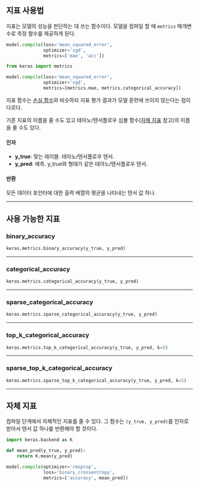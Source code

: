 
## 지표 사용법

지표는 모델의 성능을 판단하는 데 쓰는 함수이다. 모델을 컴파일 할 때 `metrics` 매개변수로 측정 함수를 제공하게 된다.

```python
model.compile(loss='mean_squared_error',
              optimizer='sgd',
              metrics=['mae', 'acc'])
```

```python
from keras import metrics

model.compile(loss='mean_squared_error',
              optimizer='sgd',
              metrics=[metrics.mae, metrics.categorical_accuracy])
```

지표 함수는 [손실 함수](/losses)와 비슷하되 지표 평가 결과가 모델 훈련에 쓰이지 않는다는 점이 다르다.

기존 지표의 이름을 줄 수도 있고 테아노/텐서플로우 심볼 함수([자체 지표](#_5) 참고)의 이름을 줄 수도 있다.

#### 인자
  - __y_true__: 맞는 레이블. 테아노/텐서플로우 텐서.
  - __y_pred__: 예측. y_true와 형태가 같은 테아노/텐서플로우 텐서.

#### 반환
  모든 데이터 포인터에 대한 출력 배열의 평균을 나타내는 텐서 값 하나.

----

## 사용 가능한 지표


### binary_accuracy


```python
keras.metrics.binary_accuracy(y_true, y_pred)
```

----

### categorical_accuracy


```python
keras.metrics.categorical_accuracy(y_true, y_pred)
```

----

### sparse_categorical_accuracy


```python
keras.metrics.sparse_categorical_accuracy(y_true, y_pred)
```

----

### top_k_categorical_accuracy


```python
keras.metrics.top_k_categorical_accuracy(y_true, y_pred, k=5)
```

----

### sparse_top_k_categorical_accuracy


```python
keras.metrics.sparse_top_k_categorical_accuracy(y_true, y_pred, k=5)
```


----

## 자체 지표

컴파일 단계에서 자체적인 지표를 줄 수 있다.
그 함수는 `(y_true, y_pred)`를 인자로 받아서
텐서 값 하나를 반환해야 할 것이다.

```python
import keras.backend as K

def mean_pred(y_true, y_pred):
    return K.mean(y_pred)

model.compile(optimizer='rmsprop',
              loss='binary_crossentropy',
              metrics=['accuracy', mean_pred])
```
